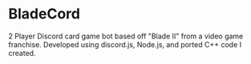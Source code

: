 # BladeCord
2 Player Discord card game bot based off "Blade II" from a video game franchise. 
Developed using discord.js, Node.js, and ported C++ code I created.
